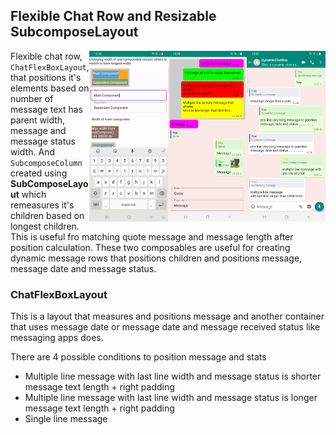 ## Flexible Chat Row and Resizable SubcomposeLayout


<img src="/./screenshots/full_chat_implementation.png" align="right" width="25%"/>
<img src="/./screenshots/chat_width_implementation.png" align="right" width="25%"/>
<img src="/./screenshots/resizable_implementation.gif" align="right" width="25%"/>


Flexible chat row,  `ChatFlexBoxLayout`, that positions it's elements based on number of message text has
parent width, message and message status width.
And `SubcomposeColumn` created using **SubComposeLayout** which remeasures it's children based on
longest children. This is useful fro matching quote message and message length after position
calculation. These two composables are useful for creating dynamic message rows that positions children and positions message, message date and message status.




### ChatFlexBoxLayout
This is a layout that measures and positions message and another container that uses message
date or message date and message received status like messaging apps does.

There are 4 possible conditions to position message and stats
* Multiple line message with last line width and message status is shorter message text length + right padding
* Multiple line message with last line width and message status is longer message text length + right padding
* Single line message 